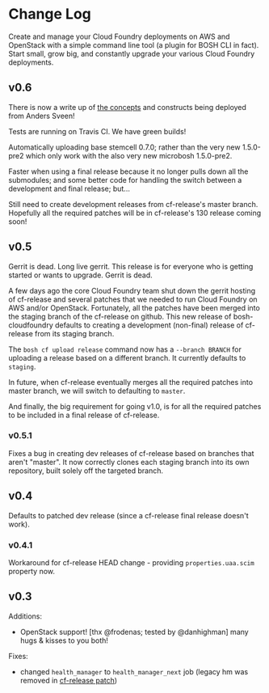 # Change Log

Create and manage your Cloud Foundry deployments on AWS and OpenStack with a simple command line tool (a plugin for BOSH CLI in fact). Start small, grow big, and constantly upgrade your various Cloud Foundry deployments.

## v0.6

There is now a write up of [the concepts](https://github.com/StarkAndWayne/bosh-cloudfoundry/blob/master/docs/concept.md) and constructs being deployed from Anders Sveen!

Tests are running on Travis CI. We have green builds!

Automatically uploading base stemcell 0.7.0; rather than the very new 1.5.0-pre2 which only work with the also very new microbosh 1.5.0-pre2.

Faster when using a final release because it no longer pulls down all the submodules; and some better code for handling the switch between a development and final release; but...

Still need to create development releases from cf-release's master branch. Hopefully all the required patches will be in cf-release's 130 release coming soon!

## v0.5

Gerrit is dead. Long live gerrit. This release is for everyone who is getting started or wants to upgrade. Gerrit is dead.

A few days ago the core Cloud Foundry team shut down the gerrit hosting of cf-release and several patches that we needed to run Cloud Foundry on AWS and/or OpenStack. Fortunately, all the patches have been merged into the staging branch of the cf-release on github. This new release of bosh-cloudfoundry defaults to creating a development (non-final) release of cf-release from its staging branch.

The `bosh cf upload release` command now has a `--branch BRANCH` for uploading a release based on a different branch. It currently defaults to `staging`.

In future, when cf-release eventually merges all the required patches into master branch, we will switch to defaulting to `master`.

And finally, the big requirement for going v1.0, is for all the required patches to be included in a final release of cf-release.

### v0.5.1

Fixes a bug in creating dev releases of cf-release based on branches that aren't "master". It now correctly clones each staging branch into its own repository, built solely off the targeted branch.

## v0.4

Defaults to patched dev release (since a cf-release final release doesn't work).

### v0.4.1

Workaround for cf-release HEAD change - providing `properties.uaa.scim` property now.

## v0.3

Additions:

* OpenStack support! [thx @frodenas; tested by @danhighman] many hugs & kisses to you both!

Fixes:

* changed `health_manager` to `health_manager_next` job (legacy hm was removed in [cf-release patch](https://github.com/cloudfoundry/cf-release/commit/cba60f2e2dee13b7e09eb178eec72aa084a15b1a))
